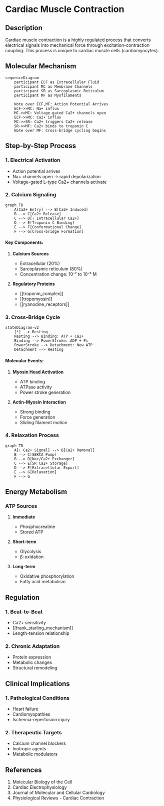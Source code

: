 # Cardiac Muscle Contraction

## Description
Cardiac muscle contraction is a highly regulated process that converts electrical signals into mechanical force through excitation-contraction coupling. This process is unique to cardiac muscle cells (cardiomyocytes).

## Molecular Mechanism

```mermaid
sequenceDiagram
    participant ECF as Extracellular Fluid
    participant MC as Membrane Channels
    participant SR as Sarcoplasmic Reticulum
    participant MF as Myofilaments
    
    Note over ECF,MF: Action Potential Arrives
    ECF->>MC: Na+ influx
    MC->>MC: Voltage-gated Ca2+ channels open
    ECF->>MC: Ca2+ influx
    MC->>SR: Ca2+ triggers Ca2+ release
    SR->>MF: Ca2+ binds to troponin C
    Note over MF: Cross-bridge cycling begins
```

## Step-by-Step Process

### 1. Electrical Activation
- Action potential arrives
- Na+ channels open → rapid depolarization
- Voltage-gated L-type Ca2+ channels activate

### 2. Calcium Signaling
```mermaid
graph TD
    A[Ca2+ Entry] --> B[Ca2+ Induced]
    B --> C[Ca2+ Release]
    C --> D[↑ Intracellular Ca2+]
    D --> E[Troponin C Binding]
    E --> F[Conformational Change]
    F --> G[Cross-bridge Formation]
```

#### Key Components:
1. **Calcium Sources**
   - Extracellular (20%)
   - Sarcoplasmic reticulum (80%)
   - Concentration change: 10⁻⁷ to 10⁻⁵ M

2. **Regulatory Proteins**
   - [[troponin_complex]]
   - [[tropomyosin]]
   - [[ryanodine_receptors]]

### 3. Cross-Bridge Cycle

```mermaid
stateDiagram-v2
    [*] --> Resting
    Resting --> Binding: ATP + Ca2+
    Binding --> PowerStroke: ADP + Pi
    PowerStroke --> Detachment: New ATP
    Detachment --> Resting
```

#### Molecular Events:
1. **Myosin Head Activation**
   - ATP binding
   - ATPase activity
   - Power stroke generation

2. **Actin-Myosin Interaction**
   - Strong binding
   - Force generation
   - Sliding filament motion

### 4. Relaxation Process
```mermaid
graph TD
    A[↓ Ca2+ Signal] --> B[Ca2+ Removal]
    B --> C[SERCA Pump]
    B --> D[Na+/Ca2+ Exchanger]
    C --> E[SR Ca2+ Storage]
    D --> F[Extracellular Export]
    E --> G[Relaxation]
    F --> G
```

## Energy Metabolism

### ATP Sources
1. **Immediate**
   - Phosphocreatine
   - Stored ATP

2. **Short-term**
   - Glycolysis
   - β-oxidation

3. **Long-term**
   - Oxidative phosphorylation
   - Fatty acid metabolism

## Regulation

### 1. Beat-to-Beat
- Ca2+ sensitivity
- [[frank_starling_mechanism]]
- Length-tension relationship

### 2. Chronic Adaptation
- Protein expression
- Metabolic changes
- Structural remodeling

## Clinical Implications

### 1. Pathological Conditions
- Heart failure
- Cardiomyopathies
- Ischemia-reperfusion injury

### 2. Therapeutic Targets
- Calcium channel blockers
- Inotropic agents
- Metabolic modulators

## References
1. Molecular Biology of the Cell
2. Cardiac Electrophysiology
3. Journal of Molecular and Cellular Cardiology
4. Physiological Reviews - Cardiac Contraction 